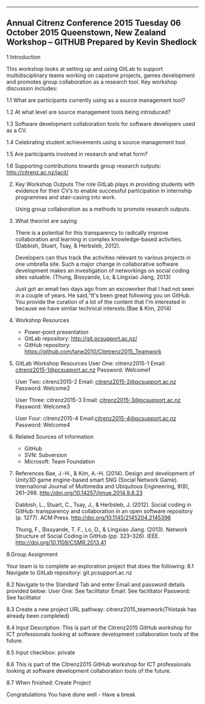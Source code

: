 ------------------------------------------------------------------
Annual Citrenz Conference 2015
Tuesday 06 October 2015
Queenstown, New Zealand
Workshop – GITHUB
Prepared by Kevin Shedlock
-----------------------------------------------------------------

1 Introduction

This workshop looks at setting up and using GitLab to support multidisciplinary teams working on capstone projects, 
games development and promotes group collaboration as a research tool. Key workshop discussion includes:

1.1  What are participants currently using as a source management tool?

1.2	At what level are source management tools being introduced?

1.3	Software development collaboration tools for software developers used as a CV.

1.4	Celebrating student achievements using a source management tool.

1.5	Are participants involved in research and what form?

1.6	Supporting contributions towards group research outputs: http://citrenz.ac.nz/jacit/

2.  Key Workshop Outputs
    The role GitLab plays in providing students with evidence for their CV’s to enable successful 
    participation in internship programmes and stair-casing into work.

    Using group collaboration as a methods to promote research outputs.

3.  What theorist are saying
    
    There is a potential for this transparency to radically improve collaboration and learning in complex
    knowledge-based activities.(Dabbish, Stuart, Tsay, & Herbsleb, 2012).

    Developers can thus track the activities relevant to various projects in one umbrella site. Such a 
    major change in collaborative software development makes an investigation of networkings on social 
    coding sites valuable. (Thung, Bissyande, Lo, & Lingxiao Jiang, 2013)

    Just got an email two days ago from an excoworker that I had not seen in a couple of years. 
    He said,“It's been great following you on GitHub. You provide the curation of a lot of the content 
    that I'm interested in because we have similar technical interests.(Bae & Kim, 2014)

4.  Workshop Resources
    -	Power-point presentation
    -	GitLab repository: http://git.pcsupport.ac.nz/
    -	GitHub repository: https://github.com/tane2010/Citetrenz2015_Teamwork

5.  GitLab Workshop Resources
    User One: citrenz2015-1
    Email: citrenz2015-1@pcsupport.ac.nz
    Password: Welcome1

    User Two: citrenz2015-2
    Email: citrenz2015-2@pcsupport.ac.nz
    Password: Welcome2
  
    User Three: citrenz2015-3
    Email: citrenz2015-3@pcsupport.ac.nz
    Password: Welcome3

    User Four: citrenz2015-4
    Email:citrenz2015-4@pcsupport.ac.nz
    Password: Welcome4

6.  Related Sources of Information
    -	GitHub
    -	SVN: Subversion
    -	Microsoft: Team Foundation

7.  References
    Bae, J.-H., & Kim, A.-H. (2014). Design and development of Unity3D game engine-based smart SNG (Social Network Game).     International Journal of Multimedia and Ubiquitous Engineering, 9(8), 261–266. http://doi.org/10.14257/ijmue.2014.9.8.23

    Dabbish, L., Stuart, C., Tsay, J., & Herbsleb, J. (2012). Social coding in GitHub: transparency and collaboration in an open software repository (p. 1277). ACM Press. http://doi.org/10.1145/2145204.2145396

    Thung, F., Bissyande, T. F., Lo, D., & Lingxiao Jiang. (2013). Network Structure of Social Coding in GitHub (pp. 323–326). IEEE. http://doi.org/10.1109/CSMR.2013.41


8.Group Assignment

Your team is to complete an exploration project that does the following:
8.1	Navigate to GitLab repository: git.pcsupport.ac.nz

8.2	Navigate to the Standard Tab and enter Email and password details provided below:
    User One: See facilitator
    Email: See facilitator
    Password: See facilitator

8.3	Create a new project URL pathway: citrenz2015_teamwork(Thistask has already been completed)

8.4	Input Description: This is part of the Citrenz2015 GitHub workshop for ICT professionals looking at software development     collaboration tools of the future.

8.5	Input checkbox: private

8.6	This is part of the Citrenz2015 GitHub workshop for ICT professionals looking at software development collaboration tools     of the future.

8.7	When finished: Create Project

    
Congratulations
You have done well - Have a break
